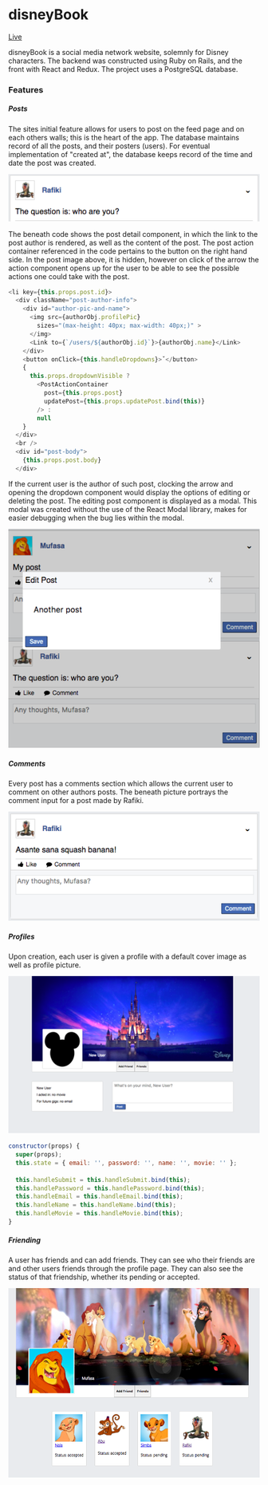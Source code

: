 # disneyBook

[Live](https://disneybook.herokuapp.com/#/)

disneyBook is a social media network website, solemnly for Disney characters.
The backend was constructed using Ruby on Rails, and the front with React and Redux.
The project uses a PostgreSQL database. 

### Features

##### Posts

The sites initial feature allows for users to post on the feed page and
on each others walls; this is the heart of the app. The database maintains
record of all the posts, and their posters (users). For eventual implementation
of "created at", the database keeps record of the time and date the post was
created.


![rafiki_post](docs/rafiki_post.png)

The beneath code shows the post detail component, in which the link to the post author is rendered, as well as the content of the post. The post action container referenced in the code pertains to the button on the right hand side. In the post image above, it is hidden, however on click of the arrow the action component opens up for the user to be able to see the possible actions one could take with the post.


```javascript
<li key={this.props.post.id}>
  <div className="post-author-info">
    <div id="author-pic-and-name">
      <img src={authorObj.profilePic}
        sizes="(max-height: 40px; max-width: 40px;)" >
      </img>
      <Link to={`/users/${authorObj.id}`}>{authorObj.name}</Link>
    </div>
    <button onClick={this.handleDropdowns}>ˇ</button>
    {
      this.props.dropdownVisible ?
        <PostActionContainer
          post={this.props.post}
          updatePost={this.props.updatePost.bind(this)}
        /> :
        null
    }
  </div>
  <br />
  <div id="post-body">
    {this.props.post.body}
  </div>
  ```

  If the current user is the author of such post, clocking the arrow and opening the dropdown component would display the options of editing or deleting the post. The editing post component is displayed as a modal. This modal was created without the use of the React Modal library, makes for easier debugging when the bug lies within the modal.

  ![edit_post_podal](docs/edit_post_modal.png)

  ##### Comments

  Every post has a comments section which allows the current user to comment on other authors posts. The beneath picture portrays the comment input for a post made by Rafiki.

  ![rafiki_post_comment](docs/rafiki_post_comment.png)

  ##### Profiles

  Upon creation, each user is given a profile with a default cover image as well as profile picture.

  ![new_user](docs/new_user.png)

  ```javascript
  constructor(props) {
    super(props);
    this.state = { email: '', password: '', name: '', movie: '' };

    this.handleSubmit = this.handleSubmit.bind(this);
    this.handlePassword = this.handlePassword.bind(this);
    this.handleEmail = this.handleEmail.bind(this);
    this.handleName = this.handleName.bind(this);
    this.handleMovie = this.handleMovie.bind(this);
  }
  ```

  ##### Friending

  A user has friends and can add friends. They can see who their friends are and other users friends through the profile page. They can also see the status of that friendship, whether its pending or accepted.

  ![friends_list](docs/friends_list.png)
